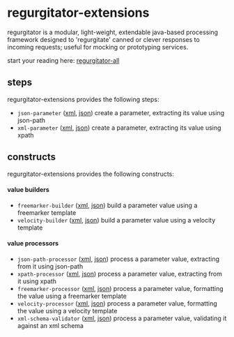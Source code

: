 # regurgitator-extensions

regurgitator is a modular, light-weight, extendable java-based processing framework designed to 'regurgitate' canned or clever responses to incoming requests; useful for mocking or prototyping services.

start your reading here: [regurgitator-all](http://github.com/talmeym/regurgitator-all#regurgitator)

## steps

regurgitator-extensions provides the following steps:
- ``json-parameter`` ([xml](https://github.com/talmeym/regurgitator-extensions-xml#json-parameter), [json](https://github.com/talmeym/regurgitator-extensions-json#json-parameter)) create a parameter, extracting its value using json-path
- ``xml-parameter`` ([xml](https://github.com/talmeym/regurgitator-extensions-xml#xml-parameter), [json](https://github.com/talmeym/regurgitator-extensions-json#xml-parameter)) create a parameter, extracting its value using xpath

## constructs

regurgitator-extensions provides the following constructs:
#### value builders
- ``freemarker-builder`` ([xml](https://github.com/talmeym/regurgitator-extensions-xml#freemarker-builder), [json](https://github.com/talmeym/regurgitator-extensions-json#freemarker-builder)) build a parameter value using a freemarker template
- ``velocity-builder`` ([xml](https://github.com/talmeym/regurgitator-extensions-xml#velocity-builder), [json](https://github.com/talmeym/regurgitator-extensions-json#velocity-builder)) build a parameter value using a velocity template

#### value processors
- ``json-path-processor`` ([xml](https://github.com/talmeym/regurgitator-extensions-xml#json-path-processor), [json](https://github.com/talmeym/regurgitator-extensions-json#json-path-processor)) process a parameter value, extracting from it using json-path
- ``xpath-processor`` ([xml](https://github.com/talmeym/regurgitator-extensions-xml#xpath-processor), [json](https://github.com/talmeym/regurgitator-extensions-json#xpath-processor)) process a parameter value, extracting from it using xpath
- ``freemarker-processor`` ([xml](https://github.com/talmeym/regurgitator-extensions-xml#freemarker-processor), [json](https://github.com/talmeym/regurgitator-extensions-json#freemarker-processor)) process a parameter value, formatting the value using a freemarker template
- ``velocity-processor`` ([xml](https://github.com/talmeym/regurgitator-extensions-xml#velocity-processor), [json](https://github.com/talmeym/regurgitator-extensions-json#velocity-processor)) process a parameter value, formatting the value using a velocity template
- ``xml-schema-validator`` ([xml](https://github.com/talmeym/regurgitator-extensions-xml#xml-schema-validator), [json](https://github.com/talmeym/regurgitator-extensions-json#xml-schema-validator)) process a parameter value, validating it against an xml schema

